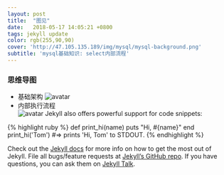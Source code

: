 ```yaml
---
layout: post
title:  "图见"
date:   2018-05-17 14:05:21 +0800
tags: jekyll update
color: rgb(255,90,90)
cover: 'http://47.105.135.189/img/mysql/mysql-background.png'
subtitle: 'mysql基础知识: select内部流程'
---
```




### 思维导图
 + 基础架构
![avatar](http://47.105.135.189/img/mysql/001-%E5%9F%BA%E7%A1%80%E6%9E%B6%E6%9E%84.jpg)  
 + 内部执行流程  
![avatar](http://47.105.135.189/img/mysql/001-select.png)
Jekyll also offers powerful support for code snippets:

{% highlight ruby %}
def print_hi(name)
  puts "Hi, #{name}"
end
print_hi('Tom')
#=> prints 'Hi, Tom' to STDOUT.
{% endhighlight %}

Check out the [Jekyll docs][jekyll-docs] for more info on how to get the most out of Jekyll. File all bugs/feature requests at [Jekyll’s GitHub repo][jekyll-gh]. If you have questions, you can ask them on [Jekyll Talk][jekyll-talk].

[jekyll-docs]: https://jekyllrb.com/docs/home
[jekyll-gh]:   https://github.com/jekyll/jekyll
[jekyll-talk]: https://talk.jekyllrb.com/
